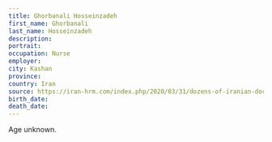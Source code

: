 ```yaml
---
title: Ghorbanali Hosseinzadeh
first_name: Ghorbanali
last_name: Hosseinzadeh
description: 
portrait: 
occupation: Nurse
employer: 
city: Kashan
province: 
country: Iran
source: https://iran-hrm.com/index.php/2020/03/31/dozens-of-iranian-doctors-died-during-irans-coronavirus-crisis/
birth_date: 
death_date: 
---
```


Age unknown.